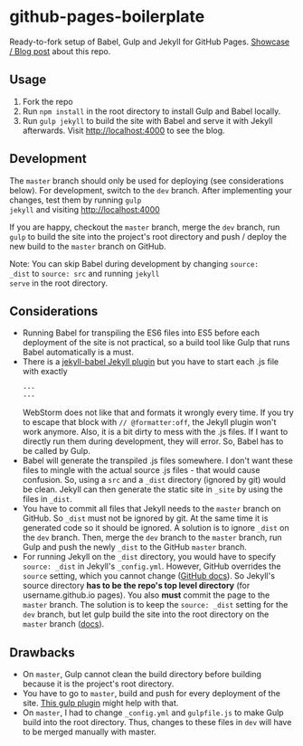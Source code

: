 # github-pages-boilerplate

Ready-to-fork setup of Babel, Gulp and Jekyll for GitHub Pages. [Showcase / Blog post](https://theblog.github.io/post/jekyll-github-pages-gulp-babel-directory-structure/) about this repo.

## Usage
1. Fork the repo
2. Run <code>npm install</code> in the root directory to install Gulp and Babel locally.
3. Run <code>gulp jekyll</code> to build the site with Babel and serve it with Jekyll afterwards. Visit <a href="http://localhost:4000" target="_blank">http://localhost:4000</a> to see the blog.</li>
</ol>


## Development
The <code>master</code> branch should only be used for deploying (see considerations below). For development, switch to the <code>dev</code> branch. After implementing your changes, test them by running <code>gulp jekyll</code> and visiting <a href="http://localhost:4000" target="_blank">http://localhost:4000</a>

If you are happy, checkout the <code>master</code> branch, merge the <code>dev</code> branch, run <code>gulp</code> to build the site into the project's root directory and push / deploy the new build to the <code>master</code> branch on GitHub.

Note: You can skip Babel during development by changing <code>source: _dist</code> to <code>source: src</code> and running <code>jekyll serve</code> in the root directory.

## Considerations
* Running Babel for transpiling the ES6 files into ES5 before each deployment of the site is not practical, so a build tool like Gulp that runs Babel automatically is a must.
* There is a <a href="https://github.com/babel/jekyll-babel" target="_blank">jekyll-babel Jekyll plugin</a> but you have to start each .js file with exactly
        <pre><code>---<br>---</code></pre>
        WebStorm does not like that and formats it wrongly every time. If you try to escape that block with <code>// @formatter:off</code>, the Jekyll plugin won't work anymore. Also, it is a bit dirty to mess with the .js files. If I want to directly run them during development, they will error. So, Babel has to be called by Gulp.
* Babel will generate the transpiled .js files somewhere. I don't want these files to mingle with the actual source .js files - that would cause confusion. So, using a <code>src</code> and a <code>_dist</code> directory (ignored by git) would be clean. Jekyll can then generate the static site in <code>_site</code> by using the files in <code>_dist</code>.
* You have to commit all files that Jekyll needs to the <code>master</code> branch on GitHub. So <code>_dist</code> must not be ignored by git. At the same time it is generated code so it should be ignored. A solution is to ignore <code>_dist</code> on the <code>dev</code> branch. Then, merge the <code>dev</code> branch to the <code>master</code> branch, run Gulp and push the newly <code>_dist</code> to the GitHub <code>master</code> branch.
* For running Jekyll on the <code>_dist</code> directory, you would have to specify <code>source: _dist</code> in Jekyll's <code>_config.yml</code>. However, GitHub overrides the <code>source</code> setting, which you cannot change (<a href="https://help.github.com/articles/configuring-jekyll/#configuration-settings-you-cannot-change" target="_blank">GitHub docs</a>). So Jekyll's source directory <strong>has to be the repo's top level directory</strong> (for username.github.io pages). You also <strong>must</strong> commit the page to the <code>master</code> branch. The solution is to keep the <code>source: _dist</code> setting for the <code>dev</code> branch, but let gulp build the site into the root directory on the <code>master</code> branch (<a href="https://help.github.com/articles/configuring-a-publishing-source-for-github-pages/" target="_blank">docs</a>).


## Drawbacks

* On <code>master</code>, Gulp cannot clean the build directory before building because it is the project's root directory.
* You have to go to <code>master</code>, build and push for every deployment of the site. <a href="https://github.com/shinnn/gulp-gh-pages">This gulp plugin</a> might help with that.
* On <code>master</code>, I had to change <code>_config.yml</code> and <code>gulpfile.js</code> to make Gulp build into the root directory. Thus, changes to these files in <code>dev</code> will have to be merged manually with master.


